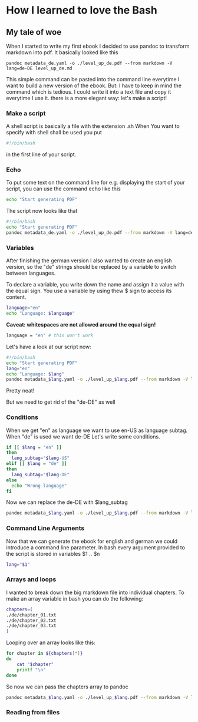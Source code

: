# How I learned to love the Bash

## My tale of woe

When I started to write my first ebook I decided to use pandoc to transform markdown into pdf.
It basically looked like this

`pandoc metadata_de.yaml -o ./level_up_de.pdf --from markdown -V lang=de-DE level_up_de.md`

This simple command can be pasted into the command line everytime I want to build a new version of the ebook.
But: I have to keep in mind the command which is tedious. I could write it into a text file and copy it everytime I use it. 
there is a more elegant way: let's make a script!

### Make a script
A shell script is basically a file with the extension .sh
When You want to specify with shell shall be used you put 
```bash
#!/bin/bash
```

in the first line of your script.

### Echo
To put some text on the command line for e.g. displaying the start of your script, you can use the command echo like this

```bash
echo "Start generating PDF"
```

The script now looks like that
```bash
#!/bin/bash
echo "Start generating PDF"
pandoc metadata_de.yaml -o ./level_up_de.pdf --from markdown -V lang=de-DE level_up_de.md
```
### Variables
After finishing the german version I also wanted to create an english version,
so the "de" strings should be replaced by a variable to switch between languages.

To declare a variable, you write down the name and assign it a value with the equal sign.
You use a variable by using thew $ sign to access its content.

```bash
language="en"
echo "Language: $language"
```
**Caveat: whitespaces are not allowed around the equal sign!**
```bash
language = "en" # this won't work
```


Let's have a look at our script now:

```bash
#!/bin/bash
echo "Start generating PDF"
lang="en"
echo "Language: $lang"
pandoc metadata_$lang.yaml -o ./level_up_$lang.pdf --from markdown -V lang=de-DE level_up_$lang.md
```

Pretty neat! 

But we need to get rid of the "de-DE" as well

### Conditions
When we get "en" as language we want to use en-US as language subtag. When "de" is used we want de-DE
Let's write some conditions.

```bash
if [[ $lang = "en" ]]
then
  lang_subtag="$lang-US"
elif [[ $lang = "de" ]]
then
  lang_subtag="$lang-DE"
else
  echo "Wrong language"
fi
```
Now we can replace the de-DE with $lang_subtag

```bash
pandoc metadata_$lang.yaml -o ./level_up_$lang.pdf --from markdown -V lang=$lang_subtag level_up_$lang.md
```

### Command Line Arguments

Now that we can generate the ebook for english and german we could introduce a command line parameter.
In bash every argument provided to the script is stored in variables $1 .. $n

```bash
lang="$1"
```

### Arrays and loops

I wanted to break down the big markdown file into individual chapters.
To make an array variable in bash you can do the following:

```bash
chapters=(
./de/chapter_01.txt
./de/chapter_02.txt
./de/chapter_03.txt
)
```

Looping over an array looks like this:

```bash
for chapter in ${chapters[*]}
do
	cat "$chapter"
	printf "\n"
done
```

So now we can pass the chapters array to pandoc
```bash
pandoc metadata_$lang.yaml -o ./level_up_$lang.pdf --from markdown -V lang=$lang_subtag ${chapters[*]}
```

### Reading from files


